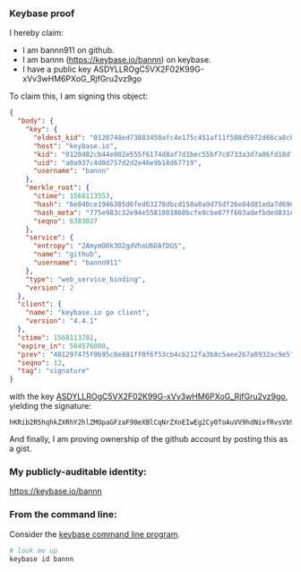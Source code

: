 ### Keybase proof

I hereby claim:

  * I am bannn911 on github.
  * I am bannn (https://keybase.io/bannn) on keybase.
  * I have a public key ASDYLLROgC5VX2F02K99G-xVv3wHM6PXoG_RjfGru2vz9go

To claim this, I am signing this object:

```json
{
  "body": {
    "key": {
      "eldest_kid": "0120748ed73883450afc4e175c451af11f508d5972d66ca8c84852982bdb62c4511e0a",
      "host": "keybase.io",
      "kid": "0120d82cb44e802e555f6174d8af7d1bec55bf7c0733a3d7a06fd18df1abbb6bf3f60a",
      "uid": "a0a937c4d0d757d2d2e46e9b18d67719",
      "username": "bannn"
    },
    "merkle_root": {
      "ctime": 1568113553,
      "hash": "6e840ce1946385d6fed63278dbcd158a0a9d75df26e04d81eda7d6964d855e7c7184564dcf11ebf6605dd47ae36724fc7343915e03b5a5f98c884c2cd0f0dbb5",
      "hash_meta": "775e983c32e94e5581801860bcfe9cbe07ff603adefbded831eab3b0ff66aa87",
      "seqno": 6383027
    },
    "service": {
      "entropy": "2AmymO8k3O2gdVhoU6DAfDGS",
      "name": "github",
      "username": "bannn911"
    },
    "type": "web_service_binding",
    "version": 2
  },
  "client": {
    "name": "keybase.io go client",
    "version": "4.4.1"
  },
  "ctime": 1568113781,
  "expire_in": 504576000,
  "prev": "401297475f9b95c8e881ff0f6f53cb4cb212fa3b8c5aee2b7a0932ac9e5f2685",
  "seqno": 12,
  "tag": "signature"
}
```

with the key [ASDYLLROgC5VX2F02K99G-xVv3wHM6PXoG_RjfGru2vz9go](https://keybase.io/bannn), yielding the signature:

```
hKRib2R5hqhkZXRhY2hlZMOpaGFzaF90eXBlCqNrZXnEIwEg2Cy0ToAuVV9hdNivfRvsVb98BzOj16Bv0Y3xq7tr8/YKp3BheWxvYWTESpcCDMQgQBKXR1+blcjogf8Pb1PLTLIS+juMWu4regkyrJ5fJoXEIILZPcPpYbG2usYEp3geVAFjJEMoCO/rr1AELbTgRbfhAgHCo3NpZ8RAYYU5DJbrws1eaaKjSTbS4NmfFnr4i8yKZrDbxQIVRimmd5VcOkuMX+JDOKykcMOrvgGKP4hEx3FBIY7zSZqbCKhzaWdfdHlwZSCkaGFzaIKkdHlwZQildmFsdWXEINipc+0C1dcJesYtmPxuF9x2QQ9DFqRltWoKRVmP8Splo3RhZ80CAqd2ZXJzaW9uAQ==

```

And finally, I am proving ownership of the github account by posting this as a gist.

### My publicly-auditable identity:

https://keybase.io/bannn

### From the command line:

Consider the [keybase command line program](https://keybase.io/download).

```bash
# look me up
keybase id bannn
```
